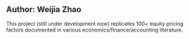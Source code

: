<h2>Author: Weijia Zhao</h2>
This project (still under development now) replicates 100+ equity pricing factors documented in various economics/finance/accounting literature.